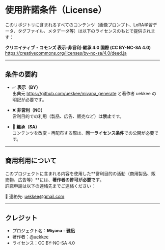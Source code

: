 # 使用許諾条件（License）

このリポジトリに含まれるすべてのコンテンツ（画像プロンプト、LoRA学習データ、タグファイル、メタデータ等）は以下のライセンスのもとで提供されます：

**クリエイティブ・コモンズ 表示-非営利-継承 4.0 国際 (CC BY-NC-SA 4.0)**  
https://creativecommons.org/licenses/by-nc-sa/4.0/deed.ja

---

## 条件の要約

- ✅ **表示（BY）**  
  出典元 https://github.com/uekkee/miyana_generate と著作者 uekkee の明記が必要です。

- ❌ **非営利（NC）**  
  営利目的での利用（製品、広告、販売など）は**禁止**です。

- 🔁 **継承（SA）**  
  コンテンツを改変・再配布する際は、**同一ライセンス条件**での公開が必要です。

---

## 商用利用について

このプロジェクトに含まれる内容を使用した**営利目的の活動（商用製品、販売物、広告等）**には、**著作者の許可が必要です**。  
許諾申請は以下の連絡先までご連絡ください：

📧 連絡先: uekkee@gmail.com

---

## クレジット

- プロジェクト名：**Miyana - 雅凪**
- 著作者：[@uekkee](https://github.com/uekkee)
- ライセンス：CC BY-NC-SA 4.0
